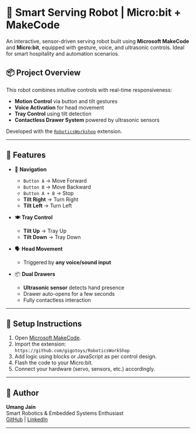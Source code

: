 # 🤖 Smart Serving Robot | Micro:bit + MakeCode

An interactive, sensor-driven serving robot built using **Microsoft MakeCode** and **Micro:bit**, equipped with gesture, voice, and ultrasonic controls. Ideal for smart hospitality and automation scenarios.

## 📦 Project Overview

This robot combines intuitive controls with real-time responsiveness:

- **Motion Control** via button and tilt gestures
- **Voice Activation** for head movement
- **Tray Control** using tilt detection
- **Contactless Drawer System** powered by ultrasonic sensors

Developed with the [`RoboticsWorkshop`](https://github.com/gigotoys/RoboticsWorkShop) extension.

---

## 🧠 Features

- 🧭 **Navigation**  
  - `Button A` → Move Forward  
  - `Button B` → Move Backward  
  - `Button A + B` → Stop  
  - **Tilt Right** → Turn Right  
  - **Tilt Left** → Turn Left

- 🍽 **Tray Control**  
  - **Tilt Up** → Tray Up  
  - **Tilt Down** → Tray Down

- 🗣 **Head Movement**  
  - Triggered by **any voice/sound input**

- 📦 **Dual Drawers**  
  - **Ultrasonic sensor** detects hand presence  
  - Drawer auto-opens for a few seconds  
  - Fully contactless interaction

---

## 🔧 Setup Instructions

1. Open [Microsoft MakeCode](https://makecode.microbit.org/).
2. Import the extension:  
   `https://github.com/gigotoys/RoboticsWorkShop`
3. Add logic using blocks or JavaScript as per control design.
4. Flash the code to your Micro:bit.
5. Connect your hardware (servo, sensors, etc.) accordingly.

---



## 👤 Author

**Umang Jain**  
Smart Robotics & Embedded Systems Enthusiast  
[GitHub](https://github.com/umangjain-07/) | [LinkedIn](https://www.linkedin.com/in/umangjain07/)

---
